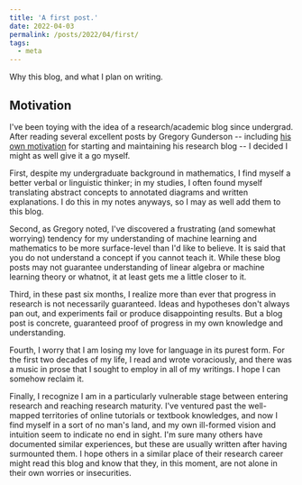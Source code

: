 ```yaml
---
title: 'A first post.'
date: 2022-04-03
permalink: /posts/2022/04/first/
tags:
  - meta
---
```


Why this blog, and what I plan on writing.

Motivation  
------
I've been toying with the idea of a research/academic blog since undergrad. After reading several excellent posts by Gregory Gunderson -- including [his own motivation](https://gregorygundersen.com/blog/2020/01/12/why-research-blog/) for starting and maintaining his research blog -- I decided I might as well give it a go myself. 

First, despite my undergraduate background in mathematics, I find myself a better verbal or linguistic thinker; in my studies, I often found myself translating abstract concepts to annotated diagrams and written explanations. I do this in my notes anyways, so I may as well add them to this blog.

Second, as Gregory noted, I've discovered a frustrating (and somewhat worrying) tendency for my understanding of machine learning and mathematics to be more surface-level than I'd like to believe. It is said that you do not understand a concept if you cannot teach it. While these blog posts may not guarantee understanding of linear algebra or machine learning theory or whatnot, it at least gets me a little closer to it.

Third, in these past six months, I realize more than ever that progress in research is not necessarily guaranteed. Ideas and hypotheses don't always pan out, and experiments fail or produce disappointing results. But a blog post is concrete, guaranteed proof of progress in my own knowledge and understanding.

Fourth, I worry that I am losing my love for language in its purest form. For the first two decades of my life, I read and wrote voraciously, and there was a music in prose that I sought to employ in all of my writings. I hope I can somehow reclaim it.

Finally, I recognize I am in a particularly vulnerable stage between entering research and reaching research maturity. I've ventured past the well-mapped territories of online tutorials or textbook knowledges, and now I find myself in a sort of no man's land, and my own ill-formed vision and intuition seem to indicate no end in sight. I'm sure many others have documented similar experiences, but these are usually written after having surmounted them. I hope others in a similar place of their research career might read this blog and know that they, in this moment, are not alone in their own worries or insecurities.


